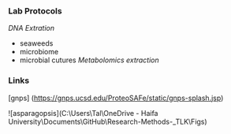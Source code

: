 ### **Lab Protocols**
*DNA Extration*
- seaweeds
- microbiome
- microbial cutures
*Metabolomics extraction*
### Links
[gnps] (https://gnps.ucsd.edu/ProteoSAFe/static/gnps-splash.jsp)

![asparagopsis](C:\Users\Tal\OneDrive - Haifa University\Documents\GitHub\Research-Methods-_TLK\Figs)

